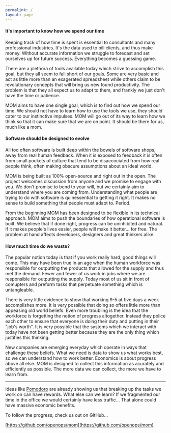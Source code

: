 ```yaml
---
permalink: /
layout: page
---
```


#### It's important to know how we spend our time

Keeping track of how time is spent is essential to consultants and many
professional industries. It's the data used to bill clients, and thus make
money. Without accurate information we struggle to forecast and set ourselves
up for future success. Everything becomes a guessing game.

There are a plethora of tools available today which strive to accomplish this
goal, but they all seem to fall short of our goals. Some are very basic and act
as little more than an exagerated spreadsheet while others claim to be
revolutionary concepts that will bring us new found productivity. The problem is
that they all expect us to adapt to them, and frankly we just don't have the
time or patience.

MOM aims to have one single goal, which is to find out how we spend our time.
We should not have to learn how to use the tools we use, they should cater to
our instinctive impulses. MOM will go out of its way to learn how we think so
that it can make sure that we are on point. It should be there for us, much
like a mom.

#### Software should be designed to evolve

All too often software is built deep within the bowels of software shops, away
from real human feedback. When it is exposed to feedback it is often from small
pockets of culture that tend to be disaccociated from how real people think,
often making obscure assumptions about an ideal world.

MOM is being built as 100% open-source and right out in the open. The project
welcomes discussion from anyone and we promise to engage with you. We don't
promise to bend to your will, but we certainly aim to understand where you are
coming from. Understanding what people are trying to do with software is
quinessential to getting it right. It makes no sense to build something that
people must adapt to. Period.

From the beginning MOM has been designed to be flexible in its technical
approach. MOM aims to push the boundaries of how operational software is built.
We believe that if done right, progress can be uninhibited and natural. If it
makes people's lives easier, people will make it better... for free. The
problem at hand affects developers, designers and great thinkers alike.

#### How much time do we waste?

The popular notion today is that if you work really hard, good things will
come. This may have been true in an age when the human workforce was responsible
for outputting the products that allowed for the supply and thus met the demand.
Fewer and fewer of us work in jobs where we are responsible for outputting
the supply. Today most of us sit in front of comupters and preform tasks
that perpetuate something which is untangleable.

There is very little evidence to show that working 9-5 at five days a week
accomplishes more. It is very possible that doing so offers little more than
appeasing old world beliefs. Even more troubling is the idea that the workforce
is forgetting the notion of progress altogether. Instead they police each other
to ensure that everyone is doing their duty and putting in their "job's worth".
It is very possible that the systems which we interact with today have not been
getting better because they are the only thing which justifies this thinking.

New companies are emerging everyday which operate in ways that challenge these
beliefs. What we need is data to show us what works best, so we can understand
how to work better. Economics is about progress above all else. MOM is designed
to collect this information as acurately and efficiently as possible. The more
data we can collect, the more we have to learn from.

---------------------------------------

Ideas like [Pomodoro](http://pomodorotechnique.com/) are already showing us
that breaking up the tasks we work on can have rewards. What else can we
learn? If we fragmented our time in the office we would certainly have less
traffic... That alone could have massive economic benefits.

To follow the progress, check us out on GitHub...

[https://github.com/openops/mom](https://github.com/openops/mom)
